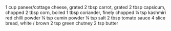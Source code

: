1 cup paneer/cottage cheese, grated
2 tbsp carrot, grated
2 tbsp capsicum, chopped
2 tbsp corn, boiled
1 tbsp coriander, finely chopped
¼ tsp kashmiri red chilli powder
¼ tsp cumin powder
¼ tsp salt
2 tbsp tomato sauce
4 slice bread, white / brown
2 tsp  green chutney
2 tsp butter